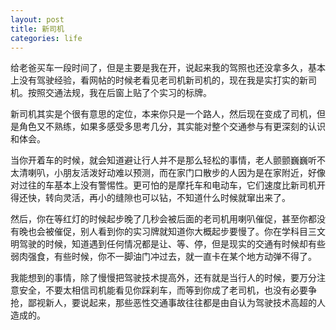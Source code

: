 ```yaml
---
layout: post
title: 新司机
categories: life
---
```


给老爸买车一段时间了，但是主要是我在开，说起来我的驾照也还没拿多久，基本上没有驾驶经验，看网帖的时候老看见老司机新司机的，现在我是实打实的新司机。按照交通法规，我在后窗上贴了个实习的标牌。

新司机其实是个很有意思的定位，本来你只是一个路人，然后现在变成了司机，但是角色又不熟练，如果多感受多思考几分，其实能对整个交通参与有更深刻的认识和体会。

当你开着车的时候，就会知道避让行人并不是那么轻松的事情，老人颤颤巍巍听不太清喇叭，小朋友活泼好动难以预测，而在家门口散步的人因为是在家附近，好像对过往的车基本上没有警惕性。更可怕的是摩托车和电动车，它们速度比新司机开得还快，转向灵活，再小的缝隙也可以钻，不知道什么时候就窜出来了。

然后，你在等红灯的时候起步晚了几秒会被后面的老司机用喇叭催促，甚至你都没有晚也会被催促，别人看到你的实习牌就知道你大概起步要慢了。你在学科目三文明驾驶的时候，知道遇到任何情况都是让、等、停，但是现实的交通有时候却有些弱肉强食，有些时候，你不一脚油门冲过去，就一直卡在某个地方动弹不得了。

我能想到的事情，除了慢慢把驾驶技术提高外，还有就是当行人的时候，要万分注意安全，不要太相信司机能看见你踩刹车，而等到你成了老司机，也没有必要争抢，鄙视新人，要说起来，那些恶性交通事故往往都是由自认为驾驶技术高超的人造成的。